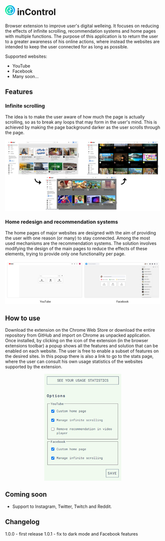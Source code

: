# ![logo](/assets/inControlLogo.png "inControl") inControl
Browser extension to improve user's digital welleing. It focuses on reducing the effects of infinite scrolling, recommendation systems and home pages with multiple functions. The purpose of this application is to return the user to a greater awareness of his online actions, where instead the websites are intended to keep the user connected for as long as possible. 
  
Supported websites:
 - YouTube
 - Facebook
 - Many soon...

## Features
### Infinite scrolling
The idea is to make the user aware of how much the page is actually scrolling, so as to break any loops that may form in the user's mind. This is achieved by making the page background darker as the user scrolls through the page.
<p align="center">
    <img src="/assets/infiniteScrolling.png" width="550">
</p>


### Home redesign and recommendation systems
The home pages of major websites are designed with the aim of providing the user with one reason (or many) to stay connected. Among the most used mechanisms are the recommendation systems. The solution involves modifying the design of the main pages to reduce the effects of these elements, trying to provide only one functionality per page.
<p align="center">
    <img src="/assets/homeRedesign.jpg" width="550">
</p>

## How to use
Download the extension on the Chrome Web Store or download the entire repository from GitHub and import on Chrome as unpacked application.
Once installed, by clicking on the icon of the extension (in the browser extensions toolbar) a popup shows all the features and solution that can be enabled on each website. The user is free to enable a subset of features on the desired sites. In this popup there is also a link to go to the stats page, where the user can consult his own usage statistics of the websites supported by the extension.

<p align="center">
    <img src="/assets/ExtensionPopup.jpg" width="250">
</p>



## Coming soon
 - Support to Instagram, Twitter, Twitch and Reddit.

## Changelog
1.0.0 - first release
1.0.1 - fix to dark mode and Facebook features
